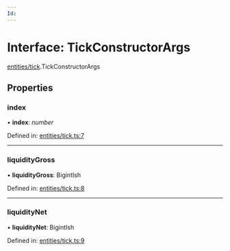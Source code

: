 ```yaml
---
Id: 
---
```


# Interface: TickConstructorArgs

[entities/tick](../modules/entities_tick.md).TickConstructorArgs

## Properties

### index

• **index**: *number*

Defined in: [entities/tick.ts:7](https://github.com/Uniswap/uniswap-v3-sdk/blob/4a7e393/src/entities/tick.ts#L7)

___

### liquidityGross

• **liquidityGross**: BigintIsh

Defined in: [entities/tick.ts:8](https://github.com/Uniswap/uniswap-v3-sdk/blob/4a7e393/src/entities/tick.ts#L8)

___

### liquidityNet

• **liquidityNet**: BigintIsh

Defined in: [entities/tick.ts:9](https://github.com/Uniswap/uniswap-v3-sdk/blob/4a7e393/src/entities/tick.ts#L9)
